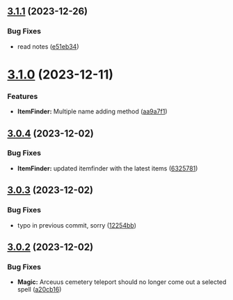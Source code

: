 ## [3.1.1](https://github.com/Torwent/SRL-T/compare/v3.1.0...v3.1.1) (2023-12-26)


### Bug Fixes

* read notes ([e51eb34](https://github.com/Torwent/SRL-T/commit/e51eb342ee15d4bcca6beecb20940eeba442c4c8))



# [3.1.0](https://github.com/Torwent/SRL-T/compare/v3.0.4...v3.1.0) (2023-12-11)


### Features

* **ItemFinder:** Multiple name adding method ([aa9a7f1](https://github.com/Torwent/SRL-T/commit/aa9a7f19b8d2ef4c757576b4f2d805cd6cba8e74))



## [3.0.4](https://github.com/Torwent/SRL-T/compare/v3.0.3...v3.0.4) (2023-12-02)


### Bug Fixes

* **ItemFinder:** updated itemfinder with the latest items ([6325781](https://github.com/Torwent/SRL-T/commit/6325781a175311da0dab51fa131a3179659d305c))



## [3.0.3](https://github.com/Torwent/SRL-T/compare/v3.0.2...v3.0.3) (2023-12-02)


### Bug Fixes

* typo in previous commit, sorry ([12254bb](https://github.com/Torwent/SRL-T/commit/12254bbcc0587b850bafcae6ee3d04c0e88a9a7f))



## [3.0.2](https://github.com/Torwent/SRL-T/compare/v3.0.1...v3.0.2) (2023-12-02)


### Bug Fixes

* **Magic:** Arceuus cemetery teleport should no longer come out a selected spell ([a20cb16](https://github.com/Torwent/SRL-T/commit/a20cb16911a15c0c01299db3b194705af2a850e0))



